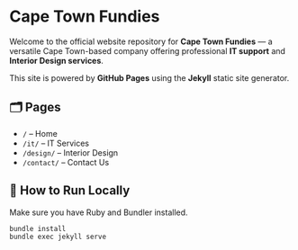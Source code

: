 # Cape Town Fundies

Welcome to the official website repository for **Cape Town Fundies** — a versatile Cape Town-based company offering professional **IT support** and **Interior Design services**.

This site is powered by **GitHub Pages** using the **Jekyll** static site generator.

## 🗂 Pages
- `/` – Home
- `/it/` – IT Services
- `/design/` – Interior Design
- `/contact/` – Contact Us

## 🚀 How to Run Locally

Make sure you have Ruby and Bundler installed.

```bash
bundle install
bundle exec jekyll serve

